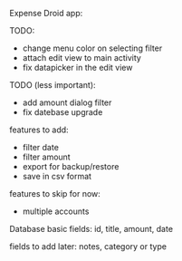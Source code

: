 Expense Droid app:

TODO:
* change menu color on selecting filter
* attach edit view to main activity
* fix datapicker in the edit view


TODO (less important):
* add amount dialog filter
* fix datebase upgrade


features to add:
* filter date
* filter amount
* export for backup/restore
* save in csv format

features to skip for now:
* multiple accounts


Database basic fields:
id, title, amount, date

fields to add later:
notes, category or type